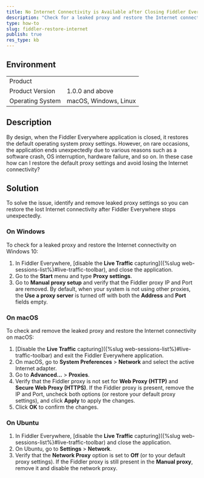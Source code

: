 ```yaml
---
title: No Internet Connectivity is Available after Closing Fiddler Everywhere
description: "Check for a leaked proxy and restore the Internet connectivity after the Fiddler Everywhere web-debugging client stops unexpectedly."
type: how-to
slug: fiddler-restore-internet
publish: true
res_type: kb
---
```


## Environment

|   |   |
|---|---|
| Product   |
| Product Version | 1.0.0 and above  |
| Operating System | macOS, Windows, Linux  |

## Description

By design, when the Fiddler Everywhere application is closed, it restores the default operating system proxy settings. However, on rare occasions, the application ends unexpectedly due to various reasons such as a software crash, OS interruption, hardware failure, and so on. In these case how can I restore the default proxy settings and avoid losing the Internet connectivity?

## Solution

To solve the issue, identify and remove leaked proxy settings so you can restore the lost Internet connectivity after Fiddler Everywhere stops unexpectedly.

### On Windows

To check for a leaked proxy and restore the Internet connectivity on Windows 10:

1. In Fiddler Everywhere, [disable the **Live Traffic** capturing]({%slug web-sessions-list%}#live-traffic-toolbar), and close the application.
1. Go to the **Start** menu and type **Proxy settings**.
1. Go to **Manual proxy setup** and verify that the Fiddler proxy IP and Port are removed. By default, when your system is not using other proxies, the **Use a proxy server** is turned off with both the **Address** and **Port** fields empty.

### On macOS

To check and remove the leaked proxy and restore the Internet connectivity on macOS:

1. [Disable the **Live Traffic** capturing]({%slug web-sessions-list%}#live-traffic-toolbar) and exit the Fiddler Everywhere application.
1. On macOS, go to **System Preferences** > **Network** and select the active Internet adapter.
1. Go to **Advanced...** > **Proxies**.
1. Verify that the Fiddler proxy is not set for **Web Proxy (HTTP)** and **Secure Web Proxy (HTTPS)**. If the Fiddler proxy is present, remove the IP and Port, uncheck both options (or restore your default proxy settings), and click **Apply** to apply the changes.
1. Click **OK** to confirm the changes.

### On Ubuntu

1. In Fiddler Everywhere, [disable the **Live Traffic** capturing]({%slug web-sessions-list%}#live-traffic-toolbar) and close the application.
1. On Ubuntu, go to **Settings** > **Network**.
1. Verify that the **Network Proxy** option is set to **Off** (or to your default proxy settings). If the Fiddler proxy is still present in the **Manual proxy**, remove it and disable the network proxy.

